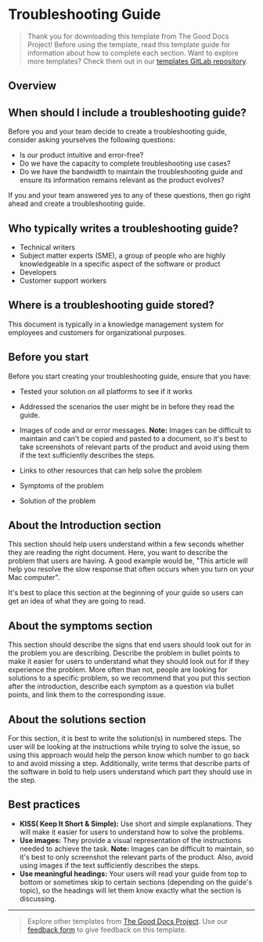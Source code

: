 # Troubleshooting Guide

> Thank you for downloading this template from The Good Docs Project! Before using the template, read this template guide for information about how to complete each section. Want to explore more templates? Check them out in our [templates GitLab repository](https://gitlab.com/tgdp/templates).

## Overview

## When should I include a troubleshooting guide?

Before you and your team decide to create a troubleshooting guide, consider asking yourselves the following questions:

* Is our product intuitive and error-free?
* Do we have the capacity to complete troubleshooting use cases?
* Do we have the bandwidth to maintain the troubleshooting guide and ensure its information remains relevant as the product evolves?

If you and your team answered yes to any of these questions, then go right ahead and create a troubleshooting guide.

## Who typically writes a troubleshooting guide?

* Technical writers
* Subject matter experts (SME), a group of people who are highly knowledgeable in a specific aspect of the software or product
* Developers
* Customer support workers

## Where is a troubleshooting guide stored?

This document is typically in a knowledge management system for employees and customers for organizational purposes.

## Before you start

Before you start creating your troubleshooting guide, ensure that you have:

* Tested your solution on all platforms to see if it works
* Addressed the scenarios the user might be in before they read the guide.
* Images of code and or error messages. **Note:** Images can be difficult to maintain and can't be copied and pasted to a document, so it's best to take screenshots of relevant parts of the product and avoid using them if the text sufficiently describes the steps.

* Links to other resources that can help solve the problem
* Symptoms of the problem
* Solution of the problem

## About the Introduction section

This section should help users understand within a few seconds whether they are reading the right document. Here, you want to describe the problem that users are having. A good example would be, "This article will help you resolve the slow response that often occurs when you turn on your Mac computer".

It's best to place this section at the beginning of your guide so users can get an idea of what they are going to read.

## About the symptoms section

This section should describe the signs that end users should look out for in the problem you are describing. Describe the problem in bullet points to make it easier for users to understand what they should look out for if they experience the problem. More often than not, people are looking for solutions to a specific problem, so we recommend that you put this section after the introduction, describe each symptom as a question via bullet points, and link them to the corresponding issue.

## About the solutions section

For this section, it is best to write the solution(s) in numbered steps. The user will be looking at the instructions while trying to solve the issue, so using this approach would help the person know which number to go back to and avoid missing a step. Additionally, write terms that describe parts of the software in bold to help users understand which part they should use in the step.

## Best practices

* **KISS( Keep It Short & Simple):** Use short and simple explanations. They will make it easier for users to understand how to solve the problems.
* **Use images:** They provide a visual representation of the instructions needed to achieve the task. **Note:** Images can be difficult to maintain, so it's best to only screenshot the relevant parts of the product. Also, avoid using images if the text sufficiently describes the steps.
* **Use meaningful headings:** Your users will read your guide from top to bottom or sometimes skip to certain sections (depending on the guide's topic), so the headings will let them know exactly what the section is discussing.

---

> Explore other templates from [The Good Docs Project](https://thegooddocsproject.dev/). Use our [feedback form](https://thegooddocsproject.dev/feedback/?template=Troubleshooting%20guide) to give feedback on this template.
